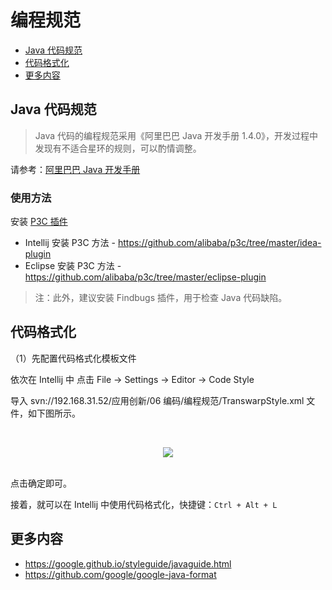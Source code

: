 # 编程规范

<!-- TOC depthFrom:2 depthTo:2 -->

- [Java 代码规范](#java-代码规范)
- [代码格式化](#代码格式化)
- [更多内容](#更多内容)

<!-- /TOC -->

## Java 代码规范

> Java 代码的编程规范采用《阿里巴巴 Java 开发手册 1.4.0》，开发过程中发现有不适合星环的规则，可以酌情调整。

请参考：[阿里巴巴 Java 开发手册](https://github.com/alibaba/p3c/blob/master/阿里巴巴Java开发手册（详尽版）.pdf)

### 使用方法

安装 [P3C 插件](https://github.com/alibaba/p3c)

- Intellij 安装 P3C 方法 - https://github.com/alibaba/p3c/tree/master/idea-plugin
- Eclipse 安装 P3C 方法 - https://github.com/alibaba/p3c/tree/master/eclipse-plugin

> 注：此外，建议安装 Findbugs 插件，用于检查 Java 代码缺陷。

## 代码格式化

（1）先配置代码格式化模板文件

依次在 Intellij 中 点击 File -> Settings -> Editor -> Code Style

导入 svn://192.168.31.52/应用创新/06 编码/编程规范/TranswarpStyle.xml 文件，如下图所示。

<br><div align="center"><img src="http://oyz7npk35.bkt.clouddn.com/images/20180920181023163721.png"/></div><br>

点击确定即可。

接着，就可以在 Intellij 中使用代码格式化，快捷键：`Ctrl + Alt + L`

## 更多内容

- https://google.github.io/styleguide/javaguide.html
- https://github.com/google/google-java-format
